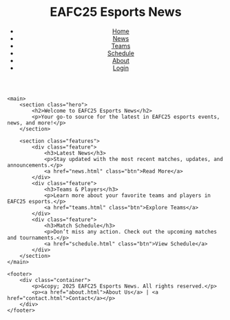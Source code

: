 <!DOCTYPE html>
<html lang="en">
<head>
    <meta charset="UTF-8">
    <meta name="viewport" content="width=device-width, initial-scale=1.0">
    <title>EAFC25 Esports News</title>
    <link rel="stylesheet" href="styles.css">
</head>
<body>
    <header>
        <div class="container">
            <h1>EAFC25 Esports News</h1>
            <nav>
                <ul>
                    <li><a href="index.html">Home</a></li>
                    <li><a href="news.html">News</a></li>
                    <li><a href="teams.html">Teams</a></li>
                    <li><a href="schedule.html">Schedule</a></li>
                    <li><a href="about.html">About</a></li>
                    <li><a href="login.html">Login</a></li>
                </ul>
            </nav>
        </div>
    </header>

    <main>
        <section class="hero">
            <h2>Welcome to EAFC25 Esports News</h2>
            <p>Your go-to source for the latest in EAFC25 esports events, news, and more!</p>
        </section>

        <section class="features">
            <div class="feature">
                <h3>Latest News</h3>
                <p>Stay updated with the most recent matches, updates, and announcements.</p>
                <a href="news.html" class="btn">Read More</a>
            </div>
            <div class="feature">
                <h3>Teams & Players</h3>
                <p>Learn more about your favorite teams and players in EAFC25 esports.</p>
                <a href="teams.html" class="btn">Explore Teams</a>
            </div>
            <div class="feature">
                <h3>Match Schedule</h3>
                <p>Don’t miss any action. Check out the upcoming matches and tournaments.</p>
                <a href="schedule.html" class="btn">View Schedule</a>
            </div>
        </section>
    </main>

    <footer>
        <div class="container">
            <p>&copy; 2025 EAFC25 Esports News. All rights reserved.</p>
            <p><a href="about.html">About Us</a> | <a href="contact.html">Contact</a></p>
        </div>
    </footer>
</body>
</html>
